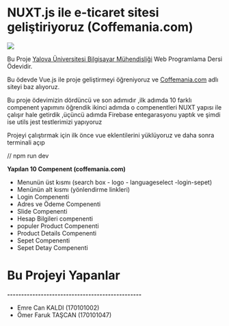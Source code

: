 # NUXT.js ile e-ticaret sitesi geliştiriyoruz (Coffemania.com)

[![](https://forum.vuejs.org/uploads/default/original/2X/d/d561df139151e5c8f201952b123228b79a070c9a.png)]()

Bu Proje [Yalova Üniversitesi Bilgisayar Mühendisliği](http://bilgisayar.yalova.edu.tr/) Web Programlama Dersi Ödevidir.


Bu ödevde Vue.js ile proje geliştirmeyi öğreniyoruz ve [Coffemania.com](https://www.coffeemania.com/) adlı siteyi baz alıyoruz.

Bu proje ödevimizin dördüncü ve son adımıdır ,ilk adımda 10 farklı compenent yapımını öğrendik ikinci adımda
o compenentleri NUXT yapısı ile çalışır hale getirdik ,üçüncü adımda Firebase entegarasyonu yaptık ve şimdi ise utils jest testlerimizi yapıyoruz

Projeyi çalıştırmak için ilk önce vue eklentilerini yüklüyoruz ve daha sonra terminali açıp

 // npm run dev 

**Yapılan 10 Compenent (coffemania.com)**
- Menunün üst kısmı (search box - logo - languageselect -login-sepet)
- Menünün alt kısmı (yönlendirme linkleri)
- Login Compenenti 
- Adres ve Ödeme Compenenti 
- Slide Compenenti
- Hesap Bilgileri compenenti 
- populer Product Compenenti
- Product Details Compenenti 
- Sepet Compenenti 
- Sepet Detay Compenenti 

# Bu Projeyi Yapanlar 
**------------------------------------------------**
- Emre Can KALDI (170101002)
- Ömer Faruk TAŞCAN  (170101047)
